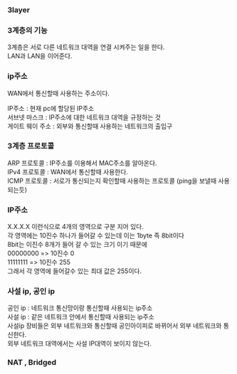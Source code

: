 ### 3layer  

### 3계층의 기능  
3계층은 서로 다른 네트워크 대역을 연결 시켜주는 일을 한다.  
LAN과 LAN을 이어준다.  

### ip주소  
WAN에서 통신할때 사용하는 주소이다.  

IP주소 : 현재 pc에 할당된 IP주소  
서브넷 마스크 : IP주소에 대한 네트워크 대역을 규정하는 것  
게이트 웨이 주소 : 외부와 통신할때 사용하는 네트워크의 출입구  

### 3계층 프로토콜  
ARP 프로토콜 : IP주소를 이용해서 MAC주소를 알아온다.  
IPv4 프로토콜 : WAN에서 통신할때 사용한다.  
ICMP 프로토콜 : 서로가 통신되는지 확인할때 사용하는 프로토콜 (ping을 보낼때 사용되는듯)  

### IP주소  
X.X.X.X 이런식으로 4개의 영역으로 구분 지어 있다.  
각 영역에는 10진수 하나가 들어갈 수 있는데 이는 1byte 즉 8bit이다  
8bit는 이진수 8개가 들어 갈 수 있는 크기 이기 때문에  
00000000 => 10진수 0  
11111111 => 10진수 255  
그래서 각 영역에 들어갈수 있는 최대 값은 255이다.  

### 사설 ip, 공인 ip
공인 ip : 네트워크 통신망이랑 통신할때 사용되는 ip주소  
사설 ip : 같은 네트워크 안에서 통신할때 사용되는 ip주소  
사설ip 장비들은 외부 네트워크와 통신할때 공인아이피로 바뀌어서 외부 네트워크와 통신한다.  
외부 네트워크 대역에서는 사설 IP대역이 보이지 않는다. 

### NAT , Bridged
